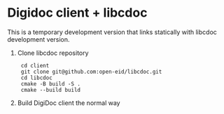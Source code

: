 # Digidoc client + libcdoc

This is a temporary development version that links statically with libcdoc development version.

1. Clone libcdoc repository

        cd client
        git clone git@github.com:open-eid/libcdoc.git
        cd libcdoc
        cmake -B build -S .
        cmake --build build

2. Build DigiDoc client the normal way
